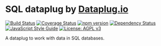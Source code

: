# SQL dataplug by [Dataplug.io](https://dataplug.io)

[![Build Status](https://img.shields.io/travis/dataplug-io/sql-dataplug.svg)](https://travis-ci.org/dataplug-io/sql-dataplug)
[![Coverage Status](https://img.shields.io/coveralls/github/dataplug-io/sql-dataplug.svg)](https://coveralls.io/github/dataplug-io/sql-dataplug?branch=master)
[![npm version](https://badge.fury.io/js/%40dataplug%2Fsql-dataplug.svg)](https://badge.fury.io/js/%40dataplug%2Fsql-dataplug)
[![Dependency Status](https://img.shields.io/librariesio/github/dataplug-io/sql-dataplug.svg)](https://github.com/dataplug-io/sql-dataplug)
[![JavaScript Style Guide](https://img.shields.io/badge/code_style-standard-brightgreen.svg)](https://standardjs.com)
[![License: AGPL v3](https://img.shields.io/badge/License-AGPL%20v3-blue.svg)](https://www.gnu.org/licenses/agpl-3.0)

A dataplug to work with data in SQL databases.
